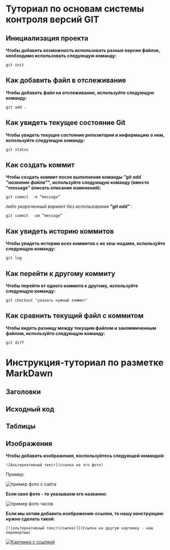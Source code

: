 # Туториал по основам системы контроля версий GIT


## Инициализация проекта
**Чтобы добавить возможность использовать разные версии файлов, необходимо использовать следующую команду:**

```fix
git init
```
## Как добавить файл в отслеживание
**Чтобы добавить файл на отслеживание, используйте следующую команду:**

```
git add .
```
## Как увидеть текущее состояние Git
**Чтобы увидеть текущее состояние репозитория и информацию о нем, используйте следующую команду:**

```
git status
```
## Как создать коммит
**Чтобы  создать коммит после выполнения команды *"git add "название файла""*, используйте следующую команду (вместо "message" вписать описание изменений):**

```
git commit  -m “message”
```

*либо укороченный вариант без использования **"git add"** :*

```fix
git commit  -am “message”
```
## Как увидеть историю коммитов
**Чтобы увидеть историю всех коммитов с их хеш-кодами, используйте следующую команду:**

```
git log
```

## Как перейти к другому коммиту
**Чтобы  перейти от одного коммита к другому, используйте следующую команду:**

```
git checkout "указать нужный коммит"
```

## Как сравнить текущий файл с коммитом
**Чтобы  видеть разницу между текущим файлом и закоммиченным файлом, используйте следующую команду:**

```
git diff
```



# Инструкция-туториал по разметке MarkDawn



## Заголовки






## Исходный код 






## Таблицы






## Изображения

**Чтобы добавить изображения, воспользуйтесь следующей командой:**

```
![Альтернативный текст](ссылка на это фото)
```
Пример:

![пример фото с сайта](https://images.unsplash.com/photo-1541480601022-2308c0f02487?ixlib=rb-4.0.3&ixid=M3wxMjA3fDB8MHxwaG90by1wYWdlfHx8fGVufDB8fHx8fA%3D%3D&auto=format&fit=crop&w=1170&q=80)

**Если свое фото - то указываем его название:**

![пример фото часов](clock.jpg)

**Если мы хотим добавить изображения-ссылки, то нашу конструкцию нужно сделать такой:**

```
[![альтернативный текст(ссылка)]](Ссылка на другую картинку - наш перевертыш)
```

[![Картинка с ссылкой](https://images.unsplash.com/photo-1550534791-2677533605ab?ixlib=rb-4.0.3&ixid=M3wxMjA3fDB8MHxwaG90by1wYWdlfHx8fGVufDB8fHx8fA%3D%3D&auto=format&fit=crop&w=1170&q=80)](https://images.unsplash.com/photo-1686595092928-0252b92e007e?ixlib=rb-4.0.3&ixid=M3wxMjA3fDB8MHxwaG90by1wYWdlfHx8fGVufDB8fHx8fA%3D%3D&auto=format&fit=crop&w=687&q=80)